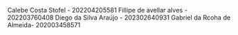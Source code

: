 Calebe Costa Stofel - 202204205581
Fillipe de avellar alves - 202203760408
Diego da Silva Araújo - 202302640931
Gabriel da Rcoha de Almeida- 202003458571
